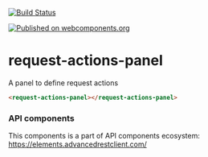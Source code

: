 [![Build Status](https://travis-ci.org/advanced-rest-client/api-url-data-model.svg?branch=stage)](https://travis-ci.org/advanced-rest-client/request-actions-panel)

[![Published on webcomponents.org](https://img.shields.io/badge/webcomponents.org-published-blue.svg)](https://www.webcomponents.org/element/advanced-rest-client/request-actions-panel)

# request-actions-panel

A panel to define request actions

<!---
```
<custom-element-demo>
  <template>
    <link rel="import" href="request-actions-panel.html">
    <next-code-block></next-code-block>
  </template>
</custom-element-demo>
```
-->

```html
<request-actions-panel></request-actions-panel>
```

### API components

This components is a part of API components ecosystem: https://elements.advancedrestclient.com/
